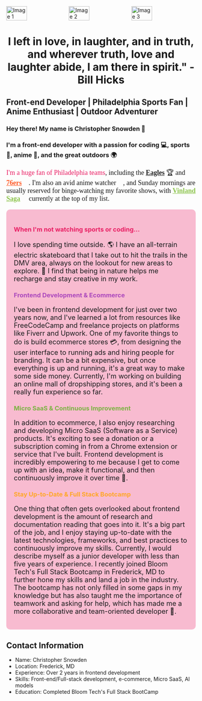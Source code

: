 <div style="display: flex; width: 100%; justify-items: center; flex-wrap: no-wrap;">
  <img src="https://imgs.search.brave.com/CbKrv8h6N0MyGPW0YXeMn7rzBDFbEdBJHX2C1oWzZvs/rs:fit:713:225:1/g:ce/aHR0cHM6Ly90c2Uz/Lm1tLmJpbmcubmV0/L3RoP2lkPU9JUC5s/eFFadTd4RWtLVjEw/SENaeG1BdWVRSGFF/NyZwaWQ9QXBp" alt="Image 1" style="width: 33%; height: auto; object-fit: cover;">
  <img src="https://imgs.search.brave.com/UIEp_lfQMY-bVLzjygLdu875AaOLhmOBf63vjr9My78/rs:fit:632:225:1/g:ce/aHR0cHM6Ly90c2Ux/Lm1tLmJpbmcubmV0/L3RoP2lkPU9JUC5l/SndNSHN1Vmd1RGRy/NDZ2ZDJBMjR3SGFG/aiZwaWQ9QXBp" alt="Image 2" style="width: 33%; height: auto; object-fit: cover;">
  <img src="https://imgs.search.brave.com/tnCHY8oQB1-JZjTjE_g9dId0B95f-ClqGvOdiacLgmE/rs:fit:538:225:1/g:ce/aHR0cHM6Ly90c2Ux/Lm1tLmJpbmcubmV0/L3RoP2lkPU9JUC5T/c3VyOFZHR3JCY0E5/a0x2SGpmeUV3SGFH/aCZwaWQ9QXBp" alt="Image 3" style="width: 33%; height: auto; object-fit: cover;">
</div>

<h1 style="text-align: center">I left in love, in laughter, and in truth, and wherever truth, love and laughter abide, I am there in spirit." - Bill Hicks</h1>

<h2> Front-end Developer | Philadelphia Sports Fan | Anime Enthusiast | Outdoor Adventurer  </h2>


<h3>Hey there! My name is Christopher Snowden 👋<h3> 
  
<h3> I'm a front-end developer with a passion for coding &#x1F4BB;, sports &#x1F3C0;, anime &#x1F97D;, and the great outdoors &#x1F30D; </h3>

  
<p style="font-family: 'Comic Sans MS', cursive; font-size: 18px;">
  <span style="color: #e91e63;">I'm a huge fan of Philadelphia teams</span>,
  including the <span style="text-decoration: underline; font-weight: bold; color: #212121;">Eagles</span> &#x1F3C6;
  and <span style="text-decoration: underline; font-weight: bold; color: #ff5722;">76ers</span> &#x1F3C0;.
  I'm also an avid anime watcher &#x1F409;, and Sunday mornings are usually reserved for binge-watching my favorite shows,
  with <span style="text-decoration: underline; font-weight: bold; color: #8bc34a;">Vinland Saga</span> &#x1F40D;
  currently at the top of my list.
</p>

<div style="background-color: #f8bbd0; padding: 20px; border-radius: 10px;">
  <h3 style="color: #e91e63;">When I'm not watching sports or coding...</h3>
  <p style="font-size: 18px;">
    I love spending time outside. &#x1F30E; I have an all-terrain electric skateboard that I take out to hit the trails in
    the DMV area, always on the lookout for new areas to explore. &#x1F6F6; I find that being in nature helps me
    recharge and stay creative in my work.
  </p>
  
  <h3 style="color: #ab47bc;">Frontend Development & Ecommerce</h3>
  <p style="font-size: 18px;">
    I've been in frontend development for just over two years now, and I've learned a lot from resources like
    FreeCodeCamp and freelance projects on platforms like Fiverr and Upwork. One of my favorite things to do is build
    ecommerce stores &#x1F4B3;, from designing the user interface to running ads and hiring people for branding. It can
    be a bit expensive, but once everything is up and running, it's a great way to make some side money. Currently,
    I'm working on building an online mall of dropshipping stores, and it's been a really fun experience so far.
  </p>
  
  <h3 style="color: #7cb342;">Micro SaaS & Continuous Improvement</h3>
  <p style="font-size: 18px;">
    In addition to ecommerce, I also enjoy researching and developing Micro SaaS (Software as a Service) products.
    It's exciting to see a donation or a subscription coming in from a Chrome extension or service that I've built. 
    Frontend development is incredibly empowering to me because I get to come up with an idea, make it functional,
    and then continuously improve it over time &#x1F4D7;.
  </p>
  
  <h3 style="color: #ffa726;">Stay Up-to-Date & Full Stack Bootcamp</h3>
  <p style="font-size: 18px;">
    One thing that often gets overlooked about frontend development is the amount of research and documentation reading
    that goes into it. It's a big part of the job, and I enjoy staying up-to-date with the latest technologies,
    frameworks, and best practices to continuously improve my skills. Currently, I would describe myself as a junior
    developer with less than five years of experience. I recently joined Bloom Tech's Full Stack Bootcamp in Frederick,
    MD to further hone my skills and land a job in the industry. The bootcamp has not only filled in some gaps in my
    knowledge but has also taught me the importance of teamwork and asking for help, which has made me a more
    collaborative and team-oriented developer &#x1F64C;.
  </p>
</div>
  
<h2>Contact Information</h2>
  <ul>
    <li>Name: Christopher Snowden</li>
    <li>Location: Frederick, MD</li>
    <li>Experience: Over 2 years in frontend development</li>
    <li>Skills: Front-end/Full-stack development, e-commerce, Micro SaaS, AI models</li>
    <li>Education: Completed Bloom Tech's Full Stack BootCamp</li>
  </ul>
